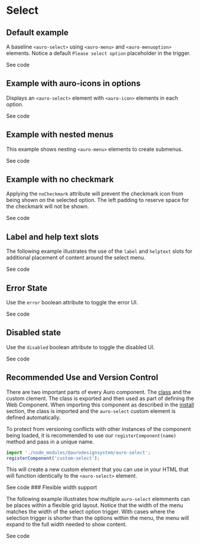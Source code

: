 <!--
The demo.md file is a compiled document. No edits should be made directly to this file.

demo.md is created by running `npm run build:markdownDocs`.

This file is generated based on a template fetched from `./docs/partials/demo.md`
-->

# Select

<!-- AURO-GENERATED-CONTENT:START (FILE:src=./description.md) -->
<!-- AURO-GENERATED-CONTENT:END -->

## Default example

A baseline `<auro-select>` using `<auro-menu>` and `<auro-menuoption>` elements. Notice a default `Please select option` placeholder in the trigger.

<div class="exampleWrapper">
  <!-- AURO-GENERATED-CONTENT:START (FILE:src=./../../apiExamples/basic.html) -->
  <!-- AURO-GENERATED-CONTENT:END -->
</div>

<auro-accordion alignRight>
  <span slot="trigger">See code</span>

<!-- AURO-GENERATED-CONTENT:START (CODE:src=./../../apiExamples/basic.html) -->
<!-- AURO-GENERATED-CONTENT:END -->

</auro-accordion>

## Example with auro-icons in options

Displays an `<auro-select>` element with `<auro-icon>` elements in each option.

<div class="exampleWrapper">
  <!-- AURO-GENERATED-CONTENT:START (FILE:src=./../../apiExamples/withIcons.html) -->
  <!-- AURO-GENERATED-CONTENT:END -->
</div>

<auro-accordion alignRight>
  <span slot="trigger">See code</span>

<!-- AURO-GENERATED-CONTENT:START (CODE:src=./../../apiExamples/withIcons.html) -->
<!-- AURO-GENERATED-CONTENT:END -->

</auro-accordion>

## Example with nested menus

This example shows nesting `<auro-menu>` elements to create submenus.

<div class="exampleWrapper">
  <!-- AURO-GENERATED-CONTENT:START (FILE:src=./../../apiExamples/withSubmenus.html) -->
  <!-- AURO-GENERATED-CONTENT:END -->
</div>


<auro-accordion alignRight>
  <span slot="trigger">See code</span>

<!-- AURO-GENERATED-CONTENT:START (CODE:src=./../../apiExamples/withSubmenus.html) -->
<!-- AURO-GENERATED-CONTENT:END -->

</auro-accordion>

## Example with no checkmark

Applying the `noCheckmark` attribute will prevent the checkmark icon from being shown on the selected option. The left padding to reserve space for the checkmark will not be shown.

<div class="exampleWrapper">
  <!-- AURO-GENERATED-CONTENT:START (FILE:src=./../../apiExamples/noCheckmark.html) -->
  <!-- AURO-GENERATED-CONTENT:END -->
</div>

<auro-accordion alignRight>
  <span slot="trigger">See code</span>

<!-- AURO-GENERATED-CONTENT:START (CODE:src=./../../apiExamples/noCheckmark.html) -->
<!-- AURO-GENERATED-CONTENT:END -->

</auro-accordion>

## Label and help text slots

The following example illustrates the use of the `label` and `helptext` slots for additional placement of content around the select menu.

<div class="exampleWrapper">
  <!-- AURO-GENERATED-CONTENT:START (FILE:src=./../../apiExamples/slots.html) -->
  <!-- AURO-GENERATED-CONTENT:END -->
</div>

<auro-accordion alignRight>
  <span slot="trigger">See code</span>

<!-- AURO-GENERATED-CONTENT:START (CODE:src=./../../apiExamples/slots.html) -->
<!-- AURO-GENERATED-CONTENT:END -->

</auro-accordion>

## Error State

Use the `error` boolean attribute to toggle the error UI.

<div class="exampleWrapper">
  <!-- AURO-GENERATED-CONTENT:START (FILE:src=./../../apiExamples/error.html) -->
  <!-- AURO-GENERATED-CONTENT:END -->
</div>

<auro-accordion alignRight>
  <span slot="trigger">See code</span>

<!-- AURO-GENERATED-CONTENT:START (CODE:src=./../../apiExamples/error.html) -->
<!-- AURO-GENERATED-CONTENT:END -->

</auro-accordion>


## Disabled state

Use the `disabled` boolean attribute to toggle the disabled UI.

<div class="exampleWrapper">
  <!-- AURO-GENERATED-CONTENT:START (FILE:src=./../../apiExamples/disabled.html) -->
  <!-- AURO-GENERATED-CONTENT:END -->
</div>

<auro-accordion alignRight>
  <span slot="trigger">See code</span>

<!-- AURO-GENERATED-CONTENT:START (CODE:src=./../../apiExamples/disabled.html) -->
<!-- AURO-GENERATED-CONTENT:END -->

</auro-accordion>

## Recommended Use and Version Control

There are two important parts of every Auro component. The <a href="https://developer.mozilla.org/en-US/docs/Web/JavaScript/Reference/Classes">class</a> and the custom clement. The class is exported and then used as part of defining the Web Component. When importing this component as described in the <a href="#install">install</a> section, the class is imported and the `auro-select` custom element is defined automatically.

To protect from versioning conflicts with other instances of the component being loaded, it is recommended to use our `registerComponent(name)` method and pass in a unique name.

```js
import './node_modules/@aurodesignsystem/auro-select';
registerComponent('custom-select');
```

This will create a new custom element that you can use in your HTML that will function identically to the `<auro-select>` element.

<div class="exampleWrapper exampleWrapper--flex">
  <!-- AURO-GENERATED-CONTENT:START (FILE:src=./../../apiExamples/custom.html) -->
  <!-- AURO-GENERATED-CONTENT:END -->
</div>
<auro-accordion alignRight>
  <span slot="trigger">See code</span>
<!-- AURO-GENERATED-CONTENT:START (CODE:src=./../../apiExamples/custom.html) -->
<!-- AURO-GENERATED-CONTENT:END -->
</auro-accordion>
### Flexible width support

The following example illustrates how multiple `auro-select` elemments can be places within a flexible grid layout.
Notice that the width of the menu matches the width of the select option trigger. With cases where the selection
trigger is shorter than the options within the menu, the menu will expand to the full width needed to show content.

<div class="exampleWrapper">
  <!-- AURO-GENERATED-CONTENT:START (FILE:src=./../../apiExamples/matchWidth.html) -->
  <!-- AURO-GENERATED-CONTENT:END -->
</div>

<auro-accordion alignRight>
  <span slot="trigger">See code</span>

<!-- AURO-GENERATED-CONTENT:START (CODE:src=./../../apiExamples/matchWidth.html) -->
<!-- AURO-GENERATED-CONTENT:END -->

</auro-accordion>

